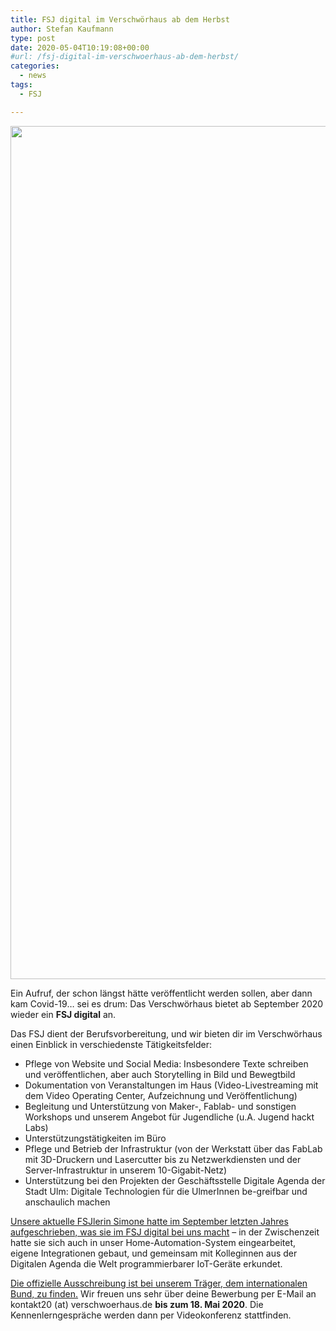 ```yaml
---
title: FSJ digital im Verschwörhaus ab dem Herbst
author: Stefan Kaufmann
type: post
date: 2020-05-04T10:19:08+00:00
#url: /fsj-digital-im-verschwoerhaus-ab-dem-herbst/
categories:
  - news
tags:
  - FSJ

---
```

<img loading="lazy" class="aligncenter size-full wp-image-977" src="/wp-content/uploads/2018/10/coding_jh.jpg" alt="" width="2048" height="1365" srcset="/wp-content/uploads/2018/10/coding_jh.jpg 2048w, /wp-content/uploads/2018/10/coding_jh-300x200.jpg 300w, /wp-content/uploads/2018/10/coding_jh-768x512.jpg 768w, /wp-content/uploads/2018/10/coding_jh-1024x683.jpg 1024w, /wp-content/uploads/2018/10/coding_jh-1200x800.jpg 1200w" sizes="(max-width: 709px) 85vw, (max-width: 909px) 67vw, (max-width: 1362px) 62vw, 840px" />

Ein Aufruf, der schon längst hätte veröffentlicht werden sollen, aber dann kam Covid-19… sei es drum: Das Verschwörhaus bietet ab September 2020 wieder ein **FSJ digital** an.

Das FSJ dient der Berufsvorbereitung, und wir bieten dir im Verschwörhaus einen Einblick in verschiedenste Tätigkeitsfelder:

  * Pflege von Website und Social Media: Insbesondere Texte schreiben und veröffentlichen, aber auch Storytelling in Bild und Bewegtbild
  * Dokumentation von Veranstaltungen im Haus (Video-Livestreaming mit dem Video Operating Center, Aufzeichnung und Veröffentlichung)
  * Begleitung und Unterstützung von Maker-, Fablab- und sonstigen Workshops und unserem Angebot für Jugendliche (u.A. Jugend hackt Labs)
  * Unterstützungstätigkeiten im Büro
  * Pflege und Betrieb der Infrastruktur (von der Werkstatt über das FabLab mit 3D-Druckern und Lasercutter bis zu Netzwerkdiensten und der Server-Infrastruktur in unserem 10-Gigabit-Netz)
  * Unterstützung bei den Projekten der Geschäftsstelle Digitale Agenda der Stadt Ulm: Digitale Technologien für die UlmerInnen be-greifbar und anschaulich machen

[Unsere aktuelle FSJlerin Simone hatte im September letzten Jahres aufgeschrieben, was sie im FSJ digital bei uns macht][1] – in der Zwischenzeit hatte sie sich auch in unser Home-Automation-System eingearbeitet, eigene Integrationen gebaut, und gemeinsam mit Kolleginnen aus der Digitalen Agenda die Welt programmierbarer IoT-Geräte erkundet.

[Die offizielle Ausschreibung ist bei unserem Träger, dem internationalen Bund, zu finden.][2] Wir freuen uns sehr über deine Bewerbung per E-Mail an kontakt20 (at) verschwoerhaus.de **bis zum 18. Mai 2020**. Die Kennenlerngespräche werden dann per Videokonferenz stattfinden.

 [1]: https://verschwoerhaus.de/mein-fsj-im-verschwoerhaus-digitale-agenda/
 [2]: https://ib-freiwilligendienste.de/job/1085
